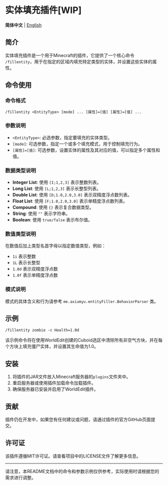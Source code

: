 # 实体填充插件[WIP]

**简体中文** | [English](#README-en.md)

## 简介

实体填充插件是一个用于Minecraft的插件，它提供了一个核心命令 `/fillentity`，用于在指定的区域内填充特定类型的实体，并设置这些实体的属性。

## 命令使用

### 命令格式

```
/fillentity <EntityType> [mode] ... [属性]=[值] [属性]=[值] ...
```

### 参数说明

- `<EntityType>`: 必选参数，指定要填充的实体类型。
- `[mode]`: 可选参数，指定一个或多个填充模式，用于控制填充行为。
- `[属性]=[值]`: 可选参数，设置实体的属性及其对应的值，可以指定多个属性和值。

### 数据类型说明

- **Integer List**: 使用 `[I;1,2,3]` 表示整数列表。
- **Long List**: 使用 `[L;1,2,3]` 表示长整型列表。
- **Double List**: 使用 `[D;1.0,2.0,3.0]` 表示双精度浮点数列表。
- **Float List**: 使用 `[F;1.0,2.0,3.0]` 表示单精度浮点数列表。
- **Compound**: 使用 `{}` 表示复合数据类型。
- **String**: 使用 `""` 表示字符串。
- **Boolean**: 使用 `true/false` 表示布尔值。

### 数值类型说明

在数值后加上类型名首字母以指定数值类型，例如：
- `1i` 表示整数
- `1L` 表示长整型
- `1.0d` 表示双精度浮点数
- `1.0f` 表示单精度浮点数

### 模式说明

模式的具体含义和行为请参考 `me.axiumyu.entityFiller.BehaviorParser` 类。

## 示例

```
/fillentity zombie -c Health=1.0d
```

该示例命令将在使用WorldEdit创建的Cuboid选区中清除所有非空气方块，并在每个方块上填充僵尸实体，并设置其生命值为1.0。

## 安装

1. 将插件的JAR文件放入Minecraft服务器的`plugins`文件夹中。
2. 重启服务器或使用插件加载命令加载插件。
3. 确保服务器已安装并启用了WorldEdit插件。

## 贡献

插件仍在开发中，如果您有任何建议或问题，请通过插件的官方GitHub页面提交。

## 许可证

该插件遵循MIT许可证。请查看项目中的LICENSE文件了解更多信息。

---

请注意，本README文档中的命令和参数示例仅供参考，实际使用时请根据您的需求进行调整。
